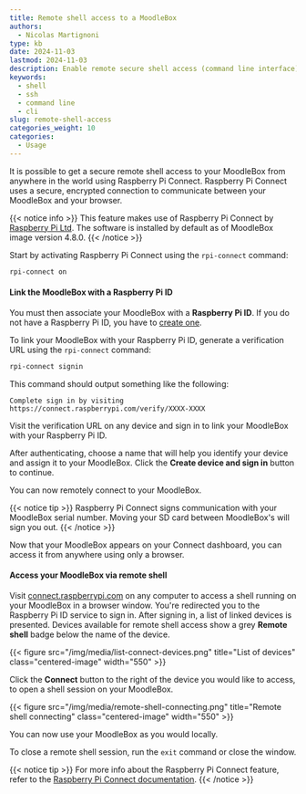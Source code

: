 ```yaml
---
title: Remote shell access to a MoodleBox
authors:
  - Nicolas Martignoni
type: kb
date: 2024-11-03
lastmod: 2024-11-03
description: Enable remote secure shell access (command line interface) to your MoodleBox from anywhere in the world, using Raspberry Pi Connect.
keywords:
  - shell
  - ssh
  - command line
  - cli
slug: remote-shell-access
categories_weight: 10
categories:
  - Usage
---
```

It is possible to get a secure remote shell access to your MoodleBox from anywhere in the world using Raspberry Pi Connect.
Raspberry Pi Connect uses a secure, encrypted connection to communicate between your MoodleBox and your browser.

{{< notice info >}}
This feature makes use of Raspberry Pi Connect by [Raspberry Pi Ltd](https://www.raspberrypi.com/).
The software is installed by default as of MoodleBox image version 4.8.0.
{{< /notice >}}

Start by activating Raspberry Pi Connect using the `rpi-connect` command:
```bash
rpi-connect on
```

#### Link the MoodleBox with a Raspberry Pi ID

You must then associate your MoodleBox with a __Raspberry Pi ID__.
If you do not have a Raspberry Pi ID, you have to [create one][rpi-id].

To link your MoodleBox with your Raspberry Pi ID, generate a verification URL using the `rpi-connect` command:
```bash
rpi-connect signin
```
This command should output something like the following:
```output
Complete sign in by visiting https://connect.raspberrypi.com/verify/XXXX-XXXX
```
Visit the verification URL on any device and sign in to link your MoodleBox with your Raspberry Pi ID.

After authenticating, choose a name that will help you identify your device and assign it to your MoodleBox.
Click the __Create device and sign in__ button to continue.

You can now remotely connect to your MoodleBox.

{{< notice tip >}}
Raspberry Pi Connect signs communication with your MoodleBox serial number. Moving your SD card between MoodleBox's will sign you out.
{{< /notice >}}

Now that your MoodleBox appears on your Connect dashboard, you can access it from anywhere using only a browser.

#### Access your MoodleBox via remote shell

Visit [connect.raspberrypi.com][connect] on any computer to access a shell running on your MoodleBox in a browser window.
You're redirected you to the Raspberry Pi ID service to sign in.
After signing in, a list of linked devices is presented.
Devices available for remote shell access show a grey __Remote shell__ badge below the name of the device.

{{< figure src="/img/media/list-connect-devices.png" title="List of devices" class="centered-image" width="550" >}}

Click the __Connect__ button to the right of the device you would like to access, to open a shell session on your MoodleBox.

{{< figure src="/img/media/remote-shell-connecting.png" title="Remote shell connecting" class="centered-image" width="550" >}}

You can now use your MoodleBox as you would locally.

To close a remote shell session, run the `exit` command or close the window.

{{< notice tip >}}
For more info about the Raspberry Pi Connect feature, refer to the [Raspberry Pi Connect documentation](https://www.raspberrypi.com/documentation/services/connect.html).
{{< /notice >}}

[connect]: https://connect.raspberrypi.com/
[rpi-id]: https://id.raspberrypi.com/
